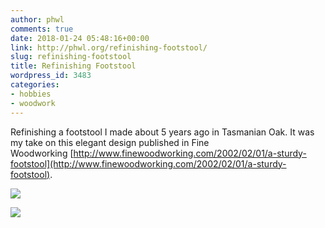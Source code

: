 ```yaml
---
author: phwl
comments: true
date: 2018-01-24 05:48:16+00:00
link: http://phwl.org/refinishing-footstool/
slug: refinishing-footstool
title: Refinishing Footstool
wordpress_id: 3483
categories:
- hobbies
- woodwork
---
```


Refinishing a footstool I made about 5 years ago in Tasmanian Oak. It was my take on this elegant design published in Fine Woodworking [http://www.finewoodworking.com/2002/02/01/a-sturdy-footstool](http://www.finewoodworking.com/2002/02/01/a-sturdy-footstool).

[![](http://phwl.org/wp-content/uploads/2018/01/IMG_0612.jpg)](http://phwl.org/wp-content/uploads/2018/01/IMG_0612.jpg)<!-- more -->

[![](http://phwl.org/wp-content/uploads/2018/01/IMG_0681.jpg)](http://phwl.org/wp-content/uploads/2018/01/IMG_0681.jpg)
